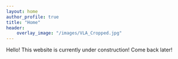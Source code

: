 ```yaml
---
layout: home
author_profile: true
title: "Home"
header:
    overlay_image: "/images/VLA_Cropped.jpg"
---
```


Hello! This website is currently under construction! Come back later!
